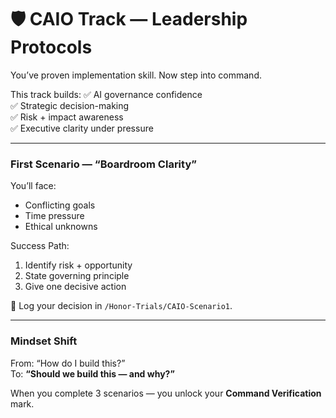 # 🛡️ CAIO Track — Leadership Protocols

You’ve proven implementation skill. Now step into command.

This track builds:
✅ AI governance confidence  
✅ Strategic decision-making  
✅ Risk + impact awareness  
✅ Executive clarity under pressure  

---

### First Scenario — “Boardroom Clarity”
You’ll face:
- Conflicting goals
- Time pressure
- Ethical unknowns

Success Path:
1. Identify risk + opportunity
2. State governing principle
3. Give one decisive action

📌 Log your decision in `/Honor-Trials/CAIO-Scenario1`.

---

### Mindset Shift
From: “How do I build this?”  
To: **“Should we build this — and why?”**

When you complete 3 scenarios — you unlock your **Command Verification** mark.

